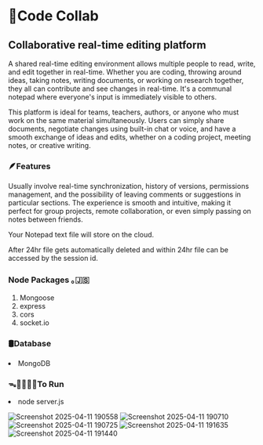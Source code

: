 # 📌Code Collab
## Collaborative real-time editing platform

A shared real-time editing environment allows multiple people to read, write, and edit together in real-time. Whether you are coding, throwing around ideas, taking notes, writing documents, or working on research together, they all can contribute and see changes in real-time. It's a communal notepad where everyone's input is immediately visible to others.

This platform is ideal for teams, teachers, authors, or anyone who must work on the same material simultaneously. Users can simply share documents, negotiate changes using built-in chat or voice, and have a smooth exchange of ideas and edits, whether on a coding project, meeting notes, or creative writing.

### 🪶Features 
Usually involve real-time synchronization, history of versions, permissions management, and the possibility of leaving comments or suggestions in particular sections. The experience is smooth and intuitive, making it perfect for group projects, remote collaboration, or even simply passing on notes between friends.

Your Notepad text file will store on the cloud. 

After 24hr file gets automatically deleted and within 24hr file can be accessed by the session id.

### Node Packages ｡🇯‌🇸‌
<ol>
<li>Mongoose</li>
  <li>express</li>
  <li>cors</li>
  <li>socket.io</li>
</ol>

### 🛢️Database
<li>MongoDB </li>

### ᯓ🏃🏻‍♀️‍➡️To Run
<li>node server.js</li>

![Screenshot 2025-04-11 190558](https://github.com/user-attachments/assets/d8485a69-bbed-4bd0-9aad-e30702c48898)
![Screenshot 2025-04-11 190710](https://github.com/user-attachments/assets/58a5408d-d806-4d19-918f-3fa1220a530e)
![Screenshot 2025-04-11 190725](https://github.com/user-attachments/assets/badc4767-7d60-492b-97d2-7c0f2932cb8d)
![Screenshot 2025-04-11 191635](https://github.com/user-attachments/assets/9310a9cf-2d2c-40ed-9be9-f2a1725cfdb3)
![Screenshot 2025-04-11 191440](https://github.com/user-attachments/assets/54957441-8f96-4610-9e3d-50a26e47684f)
